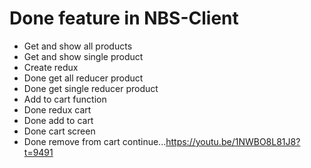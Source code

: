 # Done feature in NBS-Client

- Get and show all products
- Get and show single product
- Create redux
- Done get all reducer product
- Done get single reducer product
- Add to cart function
- Done redux cart
- Done add to cart
- Done cart screen
- Done remove from cart
  continue...https://youtu.be/1NWBO8L81J8?t=9491
